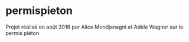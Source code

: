 # permispieton
Projet réalisé en août 2016 par Alice Mondjanagni et Adèle Wagner sur le permis piéton
